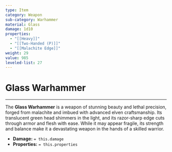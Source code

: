 ```yaml
---
type: Item
category: Weapon
sub-category: Warhammer
material: Glass
damage: 1d10
properties:
  - "[[Heavy]]"
  - "[[Two-Handed (P)]]"
  - "[[Malachite Edge]]"
weight: 29
value: 985
leveled-list: 27
---
```

# Glass Warhammer
---
The **Glass Warhammer** is a weapon of stunning beauty and lethal precision, forged from malachite and imbued with advanced elven craftsmanship. Its translucent green head shimmers in the light, and its razor-sharp edge cuts through armor and flesh with ease. While it may appear fragile, its strength and balance make it a devastating weapon in the hands of a skilled warrior.

- **Damage:** `= this.damage`
- **Properties:** `= this.properties`